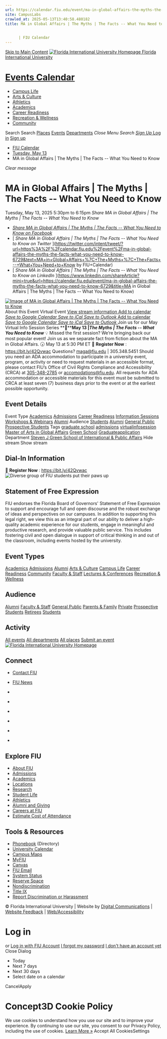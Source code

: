 ```yaml
---
url: https://calendar.fiu.edu/event/ma-in-global-affairs-the-myths-the-facts-what-you-need-to-know-6729
site: CampusLabs
crawled_at: 2025-05-13T13:40:58.480182
title: MA in Global Affairs | The Myths | The Facts -- What You Need to Know
    
    
      | FIU Calendar
---
```


[Skip to Main Content](https://calendar.fiu.edu/event/ma-in-global-affairs-the-myths-the-facts-what-you-need-to-know-6729#main-content)
[![Florida International University Homepage](https://digicdn.fiu.edu/core/_assets/images/logo-top.png) Florida International University](https://www.fiu.edu)
# [Events Calendar ](https://calendar.fiu.edu/)
  * [Campus Life](https://calendar.fiu.edu/calendar?event_types%5B%5D=127595)
  * [Arts & Culture](https://calendar.fiu.edu/calendar?event_types%5B%5D=127590)
  * [Athletics](https://fiusports.com/calendar)
  * [Academics](https://calendar.fiu.edu/calendar?event_types%5B%5D=127582)
  * [Career Readiness](https://calendar.fiu.edu/calendar?event_types%5B%5D=127584)
  * [Recreation & Wellness](https://calendar.fiu.edu/calendar?event_types%5B%5D=127603)
  * [Community](https://calendar.fiu.edu/calendar?event_types%5B%5D=127601)


Search Search
[Places](https://calendar.fiu.edu/search/places) [Events](https://calendar.fiu.edu/calendar) [Departments](https://calendar.fiu.edu/search/departments)
_Close Menu_
_Search_ [ _Sign Up_ ](https://calendar.fiu.edu/signup)
[Log in](https://calendar.fiu.edu/auth/shib_login?previous_url=https%3A%2F%2Fcalendar.fiu.edu%2Fevent%2Fma-in-global-affairs-the-myths-the-facts-what-you-need-to-know-6729) [Sign up](https://calendar.fiu.edu/signup)
  * [FIU Calendar](https://calendar.fiu.edu/)
  * [Tuesday, May 13](https://calendar.fiu.edu/calendar/day/2025/5/13)
  * MA in Global Affairs | The Myths | The Facts -- What You Need to Know


_Clear message_
# MA in Global Affairs | The Myths | The Facts -- What You Need to Know
Tuesday, May 13, 2025 5:30pm to 6:15pm 
_Share MA in Global Affairs | The Myths | The Facts -- What You Need to Know_
  * [ _Share MA in Global Affairs | The Myths | The Facts -- What You Need to Know on Facebook_ ](https://www.facebook.com/sharer/sharer.php?u=https://calendar.fiu.edu/event/ma-in-global-affairs-the-myths-the-facts-what-you-need-to-know-6729)
  * [ _Share MA in Global Affairs | The Myths | The Facts -- What You Need to Know on Twitter_ ](https://twitter.com/intent/tweet/?url=https%3A%2F%2Fcalendar.fiu.edu%2Fevent%2Fma-in-global-affairs-the-myths-the-facts-what-you-need-to-know-6729&text=MA+in+Global+Affairs+%7C+The+Myths+%7C+The+Facts+--+What+You+Need+to+Know by FIU+Calendar)
  * [ _Share MA in Global Affairs | The Myths | The Facts -- What You Need to Know on LinkedIn_ ](https://www.linkedin.com/shareArticle?mini=true&url=https://calendar.fiu.edu/event/ma-in-global-affairs-the-myths-the-facts-what-you-need-to-know-6729&title=MA in Global Affairs | The Myths | The Facts -- What You Need to Know)


[ ![Image of MA in Global Affairs | The Myths | The Facts -- What You Need to Know](https://localist-images.azureedge.net/photos/49419390050193/card/b5f1cddf4691215668860b580dd6b46ff5fd9c61.jpg) ](https://calendar.fiu.edu/photo/49419390050193)
About this Event
Virtual Event [View stream information ](https://calendar.fiu.edu/event/ma-in-global-affairs-the-myths-the-facts-what-you-need-to-know-6729#about_stream)
[Add to calendar ](https://calendar.fiu.edu/event/ma-in-global-affairs-the-myths-the-facts-what-you-need-to-know-6729)
[ _Save to Google Calendar_ ](https://calendar.google.com/calendar/event?action=TEMPLATE&dates=20250513T213000Z%2F20250513T221500Z&details=Join+us+for+our+May+Virtual+Info+Session+Series%0A%0A%F0%9F%93%85+May+13+%7C+The+Myths+%7C+The+Facts+--+What+You+Need+to+Know%0A%0A%F0%9F%92%A1+Missed+the+first+session%3F+We%E2%80%99re+bringing+back+our+most+popular+event%21%0AJoin+us+as+we+separate+fact+from+fiction+about+the+MA+in+Global+Affairs.%0A%F0%9F%95%A0+May+13+at+5%3A30+PM+ET%0A%F0%9F%94%97+Register+Now%3A++https%3A%2F%2Fbit.ly%2F42Qvwac%0A%0AQuestions%3F+maga%40fiu.edu+%7C+305.348.5451%0A%0Ahttps%3A%2F%2Fcalendar.fiu.edu%2Fevent%2Fma-in-global-affairs-the-myths-the-facts-what-you-need-to-know-6729&location=&sprop=website%3Acalendar.fiu.edu&text=MA+in+Global+Affairs+%7C+The+Myths+%7C+The+Facts+--+What+You+Need+to+Know "Save to Google Calendar") [ _Save to iCal_ ](https://calendar.fiu.edu/event/ma-in-global-affairs-the-myths-the-facts-what-you-need-to-know-6729.ics "Save to iCal") [ _Save to Outlook_ ](https://calendar.fiu.edu/event/ma-in-global-affairs-the-myths-the-facts-what-you-need-to-know-6729.ics "Save to Outlook")
[Add to calendar ](https://calendar.fiu.edu/event/ma-in-global-affairs-the-myths-the-facts-what-you-need-to-know-6729)
[ _Save to Google Calendar_ ](https://calendar.google.com/calendar/event?action=TEMPLATE&dates=20250513T213000Z%2F20250513T221500Z&details=Join+us+for+our+May+Virtual+Info+Session+Series%0A%0A%F0%9F%93%85+May+13+%7C+The+Myths+%7C+The+Facts+--+What+You+Need+to+Know%0A%0A%F0%9F%92%A1+Missed+the+first+session%3F+We%E2%80%99re+bringing+back+our+most+popular+event%21%0AJoin+us+as+we+separate+fact+from+fiction+about+the+MA+in+Global+Affairs.%0A%F0%9F%95%A0+May+13+at+5%3A30+PM+ET%0A%F0%9F%94%97+Register+Now%3A++https%3A%2F%2Fbit.ly%2F42Qvwac%0A%0AQuestions%3F+maga%40fiu.edu+%7C+305.348.5451%0A%0Ahttps%3A%2F%2Fcalendar.fiu.edu%2Fevent%2Fma-in-global-affairs-the-myths-the-facts-what-you-need-to-know-6729&location=&sprop=website%3Acalendar.fiu.edu&text=MA+in+Global+Affairs+%7C+The+Myths+%7C+The+Facts+--+What+You+Need+to+Know "Save to Google Calendar") [ _Save to iCal_ ](https://calendar.fiu.edu/event/ma-in-global-affairs-the-myths-the-facts-what-you-need-to-know-6729.ics "Save to iCal") [ _Save to Outlook_ ](https://calendar.fiu.edu/event/ma-in-global-affairs-the-myths-the-facts-what-you-need-to-know-6729.ics "Save to Outlook")
Join us for our May Virtual Info Session Series
**📅****May 13 |_The Myths | The Facts -- What You Need to Know_**
💡 Missed the first session? We’re bringing back our most popular event! Join us as we separate fact from fiction about the MA in Global Affairs. 🕠 May 13 at 5:30 PM ET 🔗 **Register Now** : <https://bit.ly/42Qvwac>
Questions? maga@fiu.edu | 305.348.5451
Should you need an ADA accommodation to participate in a university event, program, or activity or need to request materials in an accessible format, please contact FIU’s Office of Civil Rights Compliance and Accessibility (CRCA) at [305-348-2785](tel:3053482785) or accomodations@fiu.edu. All requests for ADA accommodation or accessible materials for this event must be submitted to CRCA at least seven (7) business days prior to the event or at the earliest possible opportunity. 
## Event Details
Event Type
[Academics](https://calendar.fiu.edu/search/events?event_types%5B%5D=127582) [Admissions](https://calendar.fiu.edu/search/events?event_types%5B%5D=127583) [Career Readiness](https://calendar.fiu.edu/search/events?event_types%5B%5D=127584) [Information Sessions](https://calendar.fiu.edu/search/events?event_types%5B%5D=127586) [Workshops & Webinars](https://calendar.fiu.edu/search/events?event_types%5B%5D=127588) [Alumni](https://calendar.fiu.edu/search/events?event_types%5B%5D=127589)
Audience
[Students](https://calendar.fiu.edu/search/events?event_types%5B%5D=121719) [Alumni](https://calendar.fiu.edu/search/events?event_types%5B%5D=121721) [General Public](https://calendar.fiu.edu/search/events?event_types%5B%5D=121722) [Prospective Students](https://calendar.fiu.edu/search/events?event_types%5B%5D=121723)
Tags
[graduate school](https://calendar.fiu.edu/search/events?event_types%5B%5D=7507) [admissions](https://calendar.fiu.edu/search/events?event_types%5B%5D=18663) [virtualinfosession](https://calendar.fiu.edu/search/events?event_types%5B%5D=33998623365625) [Master of Arts in Global Affairs](https://calendar.fiu.edu/search/events?event_types%5B%5D=43456297645934) [Green School](https://calendar.fiu.edu/search/events?event_types%5B%5D=44587365107971) [Graduateapplication](https://calendar.fiu.edu/search/events?event_types%5B%5D=48835049468265)
Department
[Steven J Green School of International & Public Affairs](https://calendar.fiu.edu/department/steven_j_green_school_of_international_public_affairs)
Hide stream Show stream
## Dial-In Information
🔗 **Register Now** : <https://bit.ly/42Qvwac>
![Diverse group of FIU students put their paws up](https://www.fiu.edu/_assets/images/thumbnail-students-paw.jpg)
## Statement of Free Expression
FIU endorses the Florida Board of Governors' Statement of Free Expression to support and encourage full and open discourse and the robust exchange of ideas and perspectives on our campuses. In addition to supporting this legal right, we view this as an integral part of our ability to deliver a high-quality academic experience for our students, engage in meaningful and productive research, and provide valuable public service. This includes fostering civil and open dialogue in support of critical thinking in and out of the classroom, including events hosted by the university.
## Event Types
[Academics](https://calendar.fiu.edu/calendar?event_types%5B%5D=127582)
[Admissions](https://calendar.fiu.edu/calendar?event_types%5B%5D=127583)
[Alumni](https://calendar.fiu.edu/calendar?event_types%5B%5D=127589)
[Arts & Culture](https://calendar.fiu.edu/calendar?event_types%5B%5D=127590)
[Campus Life](https://calendar.fiu.edu/calendar?event_types%5B%5D=127595)
[Career Readiness](https://calendar.fiu.edu/calendar?event_types%5B%5D=127584)
[Community](https://calendar.fiu.edu/calendar?event_types%5B%5D=127601)
[Faculty & Staff](https://calendar.fiu.edu/calendar?event_types%5B%5D=127602)
[Lectures & Conferences](https://calendar.fiu.edu/calendar?event_types%5B%5D=127587)
[Recreation & Wellness](https://calendar.fiu.edu/calendar?event_types%5B%5D=127603)
## Audience
[Alumni](https://calendar.fiu.edu/calendar?event_types%5B%5D=121721)
[Faculty & Staff](https://calendar.fiu.edu/calendar?event_types%5B%5D=121720)
[General Public](https://calendar.fiu.edu/calendar?event_types%5B%5D=121722)
[Parents & Family](https://calendar.fiu.edu/calendar?event_types%5B%5D=36918157286658)
[Private](https://calendar.fiu.edu/calendar?event_types%5B%5D=129753)
[Prospective Students](https://calendar.fiu.edu/calendar?event_types%5B%5D=121723)
[Retirees](https://calendar.fiu.edu/calendar?event_types%5B%5D=37290279036119)
[Students](https://calendar.fiu.edu/calendar?event_types%5B%5D=121719)
## Activity
[All events](https://calendar.fiu.edu/search?what=events)
[All departments](https://calendar.fiu.edu/search/departments)
[All places](https://calendar.fiu.edu/search?what=places)
[Submit an event](https://calendar.fiu.edu/admin/events/new/basic-information)
[ ![Florida International University Homepage](https://digicdn.fiu.edu/core/_assets/images/footer-logo.svg) ](https://www.fiu.edu/)
## Connect
  * [Contact FIU](https://www.fiu.edu/about/contact-us/index.html)
  * [FIU News](https://news.fiu.edu/)


  * [](https://www.instagram.com/fiuinstagram/)
  * [](https://www.linkedin.com/school/florida-international-university/)
  * [](https://www.facebook.com/floridainternational)
  * [](https://twitter.com/fiu)
  * [](https://www.youtube.com/user/FloridaInternational)
  * [](https://flickr.com/photos/fiu)


## Explore FIU
  * [About FIU](https://www.fiu.edu/about/index.html)
  * [Admissions](https://www.fiu.edu/admissions/index.html)
  * [Academics](https://www.fiu.edu/academics/index.html)
  * [Locations](https://www.fiu.edu/locations/index.html)
  * [Research](https://www.fiu.edu/research/index.html)
  * [Student Life](https://www.fiu.edu/student-life/index.html)
  * [Athletics](https://www.fiu.edu/athletics/index.html)
  * [Alumni and Giving](https://www.fiu.edu/alumni-and-giving/index.html)
  * [Careers at FIU](https://hr.fiu.edu/careers/)
  * [Estimate Cost of Attendance](https://onestop.fiu.edu/finances/estimate-your-costs/)


## Tools & Resources
  * [Phonebook](https://phonebook.fiu.edu) (Directory)
  * [University Calendar](https://calendar.fiu.edu/)
  * [Campus Maps](https://campusmaps.fiu.edu/)
  * [MyFIU](https://my.fiu.edu/)
  * [Canvas](https://canvas.fiu.edu)
  * [FIU Email](http://mail.fiu.edu/)
  * [System Status](https://fiu.service-now.com/sp?id=services_status)
  * [Reserve Space](https://reservespace.fiu.edu/make-reservation/)
  * [Nondiscrimination](https://ace.fiu.edu/civil-rights-and-accessibility/harassment-and-discrimination/)
  * [Title IX](https://ace.fiu.edu/title-ix/)
  * [Report Discrimination or Harassment](https://report.fiu.edu/)


© Florida International University  | Website by [Digital Communications](https://stratcomm.fiu.edu/digital-print/websites/) | [Website Feedback](https://webforms.fiu.edu/view.php?id=370774&element_5=https://calendar.fiu.edu/https://calendar.fiu.edu/) | [Web/Accessibility](https://accessibility.fiu.edu/)
# Log in
or
[Log in with FIU Account](https://calendar.fiu.edu/auth/shib_login?previous_url=https%3A%2F%2Fcalendar.fiu.edu%2Fevent%2Fma-in-global-affairs-the-myths-the-facts-what-you-need-to-know-6729)
[I forgot my password](https://calendar.fiu.edu/auth/forgot) [I don't have an account yet](https://calendar.fiu.edu/signup)
Close Dialog[](javascript:;)[](javascript:;)
  * Today
  * Next 7 days
  * Next 30 days
  * Select date on a calendar


CancelApply
# Concept3D Cookie Policy
We use cookies to understand how you use our site and to improve your experience. By continuing to use our site, you consent to our Privacy Policy, including the use of cookies. [Learn More »](https://concept3d.com/concept3d-privacy-policy/)
Accept All CookiesSettings
